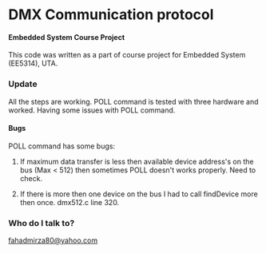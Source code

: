 # DMX Communication protocol #
#### Embedded System Course Project

This code was written as a part of course project for Embedded System (EE5314), UTA.


### Update ###
All the steps are working. POLL command is tested with three hardware and worked. Having some issues with POLL command.
 

#### Bugs ####
POLL command has some bugs:
1) If maximum data transfer is less then available device address's on the bus (Max < 512) then sometimes POLL doesn't works properly. Need to check.

2) If there is more then one device on the bus I had to call findDevice more then once. dmx512.c line 320. 

### Who do I talk to? ###
fahadmirza80@yahoo.com